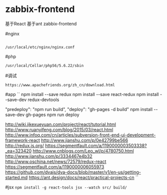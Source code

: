 # zabbix-frontend 

基于React 
基于ant
zabbix-frontend

#nginx 
```

/usr/local/etc/nginx/nginx.conf
```

#php
```
/usr/local/Cellar/php56/5.6.22/sbin
```

#调试
```
https://www.apachefriends.org/zh_cn/download.html
```

#app
``
npm install --save redux
npm install --save react-redux
npm install --save-dev redux-devtools


"predeploy": "npm run build",
"deploy": "gh-pages -d build"
npm install --save-dev gh-pages
npm run deploy

http://wiki.jikexueyuan.com/project/react/tutorial.html
http://www.ruanyifeng.com/blog/2015/03/react.html
http://www.infoq.com/cn/articles/subversion-front-end-ui-development-framework-react
http://www.jianshu.com/p/0e42799be566
http://redux.js.org/
https://segmentfault.com/a/1190000003503338?_ea=323420
http://www.cnblogs.com/Leo_wl/p/4780750.html
http://www.jianshu.com/p/3334467e4b32
http://www.oschina.net/news/72579/redux-react
https://segmentfault.com/a/1190000006055973
https://github.com/dvajs/dva-docs/blob/master/v1/en-us/getting-started.md
https://ant.design/docs/react/practical-projects-cn
``

#jsx
``
npm install -g react-tools
jsx --watch src/ build/
``
